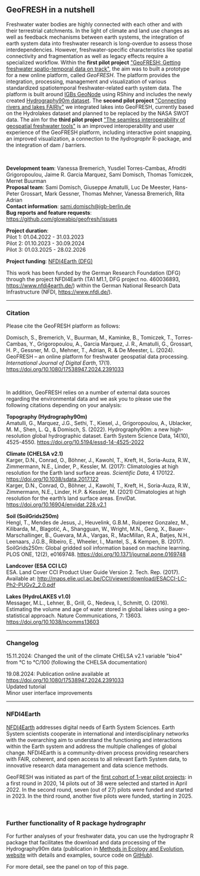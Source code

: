 ## GeoFRESH in a nutshell

Freshwater water bodies are highly connected with each other and with their terrestrial catchments. In the light of climate and land use changes as well as feedback mechanisms between earth systems, the integration of earth system data into freshwater research is long-overdue to assess those interdependencies. However, freshwater-specific characteristics like spatial connectivity and fragmentation as well as legacy effects require a specialized workflow. 
Within the __first pilot project__ ["GeoFRESH: Getting freshwater spatio-temporal data on track"](https://www.nfdi4earth.de/2participate/pilots), the aim was to built a prototype for a new online platform, called _GeoFRESH_. The platform provides the integration, processing, management and visualization of various standardized spatiotemporal freshwater-related earth system data. The platform is built around [IGBs GeoNode](https://geo.igb-berlin.de/) using RShiny and includes the newly created [Hydrography90m dataset](https://hydrography.org/hydrography90m/hydrography90m_layers/). 
The __second pilot project__ ["Connecting rivers and lakes FAIRly"](https://www.nfdi4earth.de/2participate/pilots) we integrated lakes into GeoFRESH, currently based on the Hydrolakes dataset and planned to be replaced by the NASA SWOT data. The aim for the __third pilot project__ ["The seamless interoperability of geospatial freshwater tools"](https://www.nfdi4earth.de/2participate/pilots) is an improved interoperability and user experience of the GeoFRESH platform, including interactive point snapping, an improved visualization, a connection to the _hydrographr_ R-package, and the integration of dam / barriers.

<br/>

__Development team__: Vanessa Bremerich, Yusdiel Torres-Cambas, Afroditi Grigoropoulou, Jaime R. Garcia Marquez, Sami Domisch, Thomas Tomiczek, Merret Buurman  <br/>
__Proposal team__: Sami Domisch, Giuseppe Amatulli, Luc De Meester, Hans-Peter Grossart, Mark Gessner, Thomas Mehner, Vanessa Bremerich, Rita Adrian <br/>
__Contact information__:  sami.domisch@igb-berlin.de  <br/>
__Bug reports and feature requests__: https://github.com/glowabio/geofresh/issues <br/>


__Project duration__:  <br/>
Pilot 1: 01.04.2022 - 31.03.2023 <br/>
Pilot 2: 01.10.2023 - 30.09.2024 <br/>
Pilot 3: 01.03.2025 - 28.02.2026 <br/>

__Project funding__: [NFDI4Earth (DFG)](https://www.nfdi4earth.de)  <br/>


This work has been funded by the German Research Foundation (DFG) through the project NFDI4Earth (TA1 M1.1, DFG project no. 460036893, https://www.nfdi4earth.de/) within the German National Research Data Infrastructure (NFDI, https://www.nfdi.de/). 


---




### Citation

Please cite the GeoFRESH platform as follows:

Domisch, S., Bremerich, V., Buurman, M., Kaminke, B., Tomiczek, T., Torres-Cambas, Y., Grigoropoulou, A., Garcia Marquez, J. R., Amatulli, G., Grossart, H. P., Gessner, M. O., Mehner, T., Adrian, R. & De Meester, L. (2024). GeoFRESH – an online platform for freshwater geospatial data processing. _International Journal of Digital Earth_, 17(1). https://doi.org/10.1080/17538947.2024.2391033

<br/>

In addition, GeoFRESH relies on a number of external data sources regarding the environmental data and we ask you to please use the following citations depending on your analysis: 

__Topography (Hydrography90m)__ <br/>
Amatulli, G., Marquez, J.G., Sethi, T., Kiesel, J., Grigoropoulou, A., Ublacker, M. M., Shen, L. Q., & Domisch, S. (2022). Hydrography90m: a new high-resolution global hydrographic dataset. Earth System Science Data, 14(10), 4525-4550. https://doi.org/10.5194/essd-14-4525-2022

__Climate (CHELSA v2.1)__ <br/>
Karger, D.N., Conrad, O., Böhner, J., Kawohl, T., Kreft, H., Soria-Auza, R.W., Zimmermann, N.E., Linder, P., Kessler, M. (2017): Climatologies at high resolution for the Earth land surface areas. _Scientific Data_, 4 170122. https://doi.org/10.1038/sdata.2017.122 <br/>
Karger, D.N., Conrad, O., Böhner, J., Kawohl, T., Kreft, H., Soria-Auza, R.W., Zimmermann, N.E., Linder, H.P. & Kessler, M. (2021) Climatologies at high resolution for the earth’s land surface areas. EnviDat. https://doi.org/10.16904/envidat.228.v2.1

__Soil (SoilGrids250m)__ <br/>
Hengl, T., Mendes de Jesus, J., Heuvelink, G.B.M., Ruiperez Gonzalez, M., Kilibarda, M., Blagotić, A., Shangguan, W., Wright, M.N., Geng, X., Bauer-Marschallinger, B., Guevara, M.A., Vargas, R., MacMillan, R.A., Batjes, N.H., Leenaars, J.G.B., Ribeiro, E., Wheeler, I., Mantel, S., & Kempen, B. (2017). SoilGrids250m: Global gridded soil information based on machine learning. PLOS ONE, 12(2), e0169748. https://doi.org/10.1371/journal.pone.0169748

__Landcover (ESA CCI LC)__ <br/>
ESA. Land Cover CCI Product User Guide Version 2. Tech. Rep. (2017). Available at: http://maps.elie.ucl.ac.be/CCI/viewer/download/ESACCI-LC-Ph2-PUGv2_2.0.pdf

__Lakes (HydroLAKES v1.0)__ <br/>
Messager, M.L., Lehner, B., Grill, G., Nedeva, I., Schmitt, O. (2016). Estimating the volume and age of water stored in global lakes using a geo-statistical approach. Nature Communications, 7: 13603. https://doi.org/10.1038/ncomms13603

---

### Changelog

15.11.2024: Changed the unit of the climate CHELSA v2.1 variable "bio4" from °C to °C/100 (following the CHELSA documentation) <br/>

19.08.2024: Publication online available at https://doi.org/10.1080/17538947.2024.2391033 <br/>
			Updated tutorial <br/>
			Minor user interface improvements <br/>

---


### NFDI4Earth

[NFDI4Earth](https://www.nfdi4earth.de) addresses digital needs of Earth System Sciences. Earth System scientists cooperate in international and interdisciplinary networks with the overarching aim to understand the functioning and interactions within the Earth system and address the multiple challenges of global change. NFDI4Earth is a community-driven process providing researchers with FAIR, coherent, and open access to all relevant Earth System data, to innovative research data management and data science methods. 

GeoFRESH was initiated as part of the [first cohort of 1-year pilot projects](https://www.nfdi4earth.de/2participate/pilots): in a first round in 2020, 14 pilots out of 38 were selected and started in April 2022. In the second round, seven (out of 27) pilots were funded and started in 2023. In the third round, another five pilots were funded, starting in 2025. 





<br/>



### Further functionality of R package hydrographr

For further analyses of your freshwater data, you can use the hydrographr R package that facilitates the download and data processing of the 
Hydrography90m data (publication in [Methods in Ecology and Evolution](https://doi.org/10.1111/2041-210X.14226), 
[website](https://glowabio.github.io/hydrographr/) with details and examples, 
source code on [GitHub](https://github.com/glowabio/hydrographr/)).

For more detail, see the panel on top of this page.
